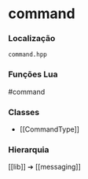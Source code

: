 # command

### Localização
`command.hpp`

### Funções Lua
#command

### Classes
- [[CommandType]]

### Hierarquia
[[lib]] ➔ [[messaging]]

